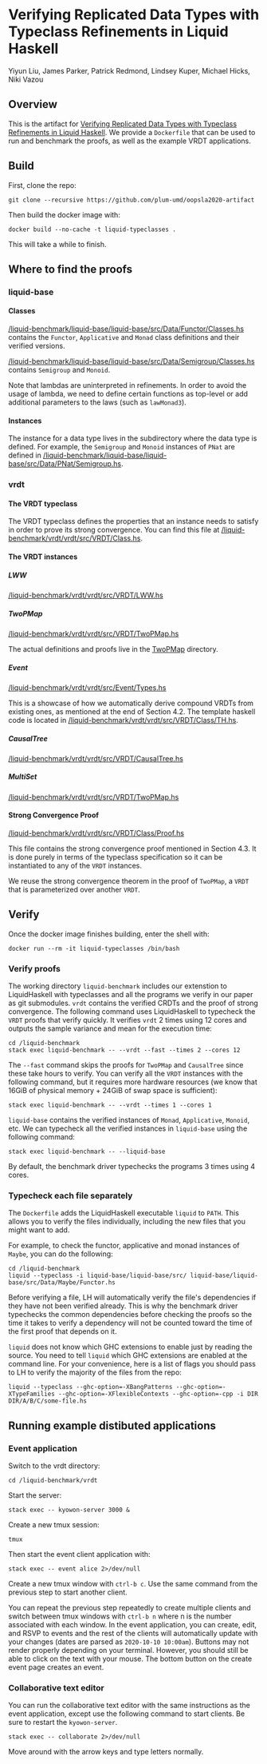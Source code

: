 # Verifying Replicated Data Types with Typeclass Refinements in Liquid Haskell

Yiyun Liu, James Parker, Patrick Redmond, Lindsey Kuper, Michael Hicks, Niki Vazou

## Overview

This is the artifact for [Verifying Replicated Data Types with Typeclass Refinements in Liquid Haskell](http://www.cs.umd.edu/~mwh/papers/liu20typeclasses.html). 
We provide a `Dockerfile` that can be used to run and benchmark the proofs, as well as the example VRDT applications. 

## Build
First, clone the repo:
```
git clone --recursive https://github.com/plum-umd/oopsla2020-artifact
```
Then build the docker image with:
```
docker build --no-cache -t liquid-typeclasses .
```
This will take a while to finish.

## Where to find the proofs
### liquid-base
#### Classes
[/liquid-benchmark/liquid-base/liquid-base/src/Data/Functor/Classes.hs](https://github.com/plum-umd/liquid-base/tree/13d42192f3f1e4ec10616cb9dc978320ef02cb17/liquid-base/src/Data/Functor/Classes.hs) contains the `Functor`, `Applicative` and `Monad` class definitions and their verified versions.

[/liquid-benchmark/liquid-base/liquid-base/src/Data/Semigroup/Classes.hs](https://github.com/plum-umd/liquid-base/tree/13d42192f3f1e4ec10616cb9dc978320ef02cb17/liquid-base/src/Data/Semigroup/Classes.hs) contains `Semigroup` and `Monoid`.

Note that lambdas are uninterpreted in refinements. In order to avoid the usage of lambda, we need to define certain functions as top-level or add additional parameters to the laws (such as `lawMonad3`).

#### Instances
The instance for a data type lives in the subdirectory where the data type is defined. For example, the `Semigroup` and `Monoid` instances of `PNat` are defined in [/liquid-benchmark/liquid-base/liquid-base/src/Data/PNat/Semigroup.hs](https://github.com/plum-umd/liquid-base/tree/13d42192f3f1e4ec10616cb9dc978320ef02cb17/liquid-base/src/Data/PNat/Semigroup.hs).


### vrdt
#### The VRDT typeclass
The VRDT typeclass defines the properties that an instance needs to satisfy in order to prove its strong convergence. You can find this file at [/liquid-benchmark/vrdt/vrdt/src/VRDT/Class.hs](https://github.com/jprider63/vrdt/tree/aa5ff450e5f05ec3316c86dd92ea3fae822dcf07/vrdt/src/VRDT/Class.hs#L29).

#### The VRDT instances
##### LWW
[/liquid-benchmark/vrdt/vrdt/src/VRDT/LWW.hs](https://github.com/jprider63/vrdt/tree/aa5ff450e5f05ec3316c86dd92ea3fae822dcf07/vrdt/src/VRDT/LWW.hs)
##### TwoPMap
[/liquid-benchmark/vrdt/vrdt/src/VRDT/TwoPMap.hs](https://github.com/jprider63/vrdt/tree/aa5ff450e5f05ec3316c86dd92ea3fae822dcf07/vrdt/src/VRDT/TwoPMap.hs)

The actual definitions and proofs live in the [TwoPMap](https://github.com/jprider63/vrdt/tree/aa5ff450e5f05ec3316c86dd92ea3fae822dcf07/vrdt/src/VRDT/TwoPMap) directory. 

##### Event
[/liquid-benchmark/vrdt/vrdt/src/Event/Types.hs](https://github.com/jprider63/vrdt/tree/aa5ff450e5f05ec3316c86dd92ea3fae822dcf07/vrdt/src/Event/Types.hs)

This is a showcase of how we automatically derive compound VRDTs from existing ones, as mentioned at the end of Section 4.2. The template haskell code is located in [/liquid-benchmark/vrdt/vrdt/src/VRDT/Class/TH.hs](https://github.com/jprider63/vrdt/tree/aa5ff450e5f05ec3316c86dd92ea3fae822dcf07/vrdt/src/VRDT/Class/TH.hs).

##### CausalTree
[/liquid-benchmark/vrdt/vrdt/src/VRDT/CausalTree.hs](https://github.com/jprider63/vrdt/tree/aa5ff450e5f05ec3316c86dd92ea3fae822dcf07/vrdt/src/VRDT/CausalTree.hs)

##### MultiSet
[/liquid-benchmark/vrdt/vrdt/src/VRDT/TwoPMap.hs](https://github.com/jprider63/vrdt/tree/aa5ff450e5f05ec3316c86dd92ea3fae822dcf07/vrdt/src/VRDT/TwoPMap.hs)

#### Strong Convergence Proof
[/liquid-benchmark/vrdt/vrdt/src/VRDT/Class/Proof.hs](https://github.com/jprider63/vrdt/tree/aa5ff450e5f05ec3316c86dd92ea3fae822dcf07/vrdt/src/VRDT/Class/Proof.hs#L15)

This file contains the strong convergence proof mentioned in Section 4.3. It is done purely in terms of the typeclass specification so it can be instantiated to any of the `VRDT` instances.

We reuse the strong convergence theorem in the proof of `TwoPMap`, a `VRDT` that is parameterized over another `VRDT`.

## Verify
Once the docker image finishes building, enter the shell with:
```
docker run --rm -it liquid-typeclasses /bin/bash
```

### Verify proofs

The working directory `liquid-benchmark` includes our extenstion to LiquidHaskell with typeclasses and all the programs we verify in our paper as git submodules. 
`vrdt` contains the verified CRDTs and the proof of strong convergence. The following command uses LiquidHaskell to typecheck the `VRDT` proofs that verify quickly. It verifies `vrdt` 2 times using 12 cores and outputs the sample variance and mean for the execution time:
```
cd /liquid-benchmark
stack exec liquid-benchmark -- --vrdt --fast --times 2 --cores 12
```

The `--fast` command skips the proofs for `TwoPMap` and `CausalTree` since these take hours to verify. You can verify all the `VRDT` instances with the following command, but it requires more hardware resources (we know that 16GiB of physical memory + 24GiB of swap space is sufficient):
```
stack exec liquid-benchmark -- --vrdt --times 1 --cores 1
```

`liquid-base` contains the verified instances of `Monad`, `Applicative`, `Monoid`, etc. 
We can typecheck all the verified instances in `liquid-base` using the following command:
```
stack exec liquid-benchmark -- --liquid-base
```
By default, the benchmark driver typechecks the programs 3 times using 4 cores.


### Typecheck each file separately

The `Dockerfile` adds the LiquidHaskell executable `liquid` to `PATH`. This allows you to verify the files individually, including the new files that you might want to add.

For example, to check the functor, applicative and monad instances of `Maybe`, you can do the following:
```
cd /liquid-benchmark
liquid --typeclass -i liquid-base/liquid-base/src/ liquid-base/liquid-base/src/Data/Maybe/Functor.hs 
```

Before verifying a file, LH will automatically verify the file's dependencies if they have not been verified already. This is why the benchmark driver typechecks the common dependencies before checking the proofs so the time it takes to verify a dependency will not be counted toward the time of the first proof that depends on it.

`liquid` does not know which GHC extensions to enable just by reading the source. You need to tell `liquid` which GHC extensions are enabled at the command line. For your convenience, here is a list of flags you should pass to LH to verify the majority of the files from the repo:
```
liquid --typeclass --ghc-option=-XBangPatterns --ghc-option=-XTypeFamilies --ghc-option=-XFlexibleContexts --ghc-option=-cpp -i DIR DIR/A/B/C/some-file.hs
```

## Running example distibuted applications
### Event application
Switch to the vrdt directory:
```
cd /liquid-benchmark/vrdt
```

Start the server:
```
stack exec -- kyowon-server 3000 &
```

Create a new tmux session:
```
tmux
```

Then start the event client application with:
```
stack exec -- event alice 2>/dev/null
```

Create a new tmux window with `ctrl-b c`. Use the same command from the previous step to start another client.


You can repeat the previous step repeatedly to create multiple clients and switch between tmux windows with `ctrl-b n` where n is the number associated with each window.
In the event application, you can create, edit, and RSVP to events and the rest of the clients will automatically update with your changes (dates are parsed as `2020-10-10 10:00am`).
Buttons may not render properly depending on your terminal. However, you should still be able to click on the text with your mouse.
The bottom button on the create event page creates an event.

### Collaborative text editor

You can run the collaborative text editor with the same instructions as the event application, except use the following command to start clients. Be sure to restart the `kyowon-server`.
```
stack exec -- collaborate 2>/dev/null
```

Move around with the arrow keys and type letters normally. 


